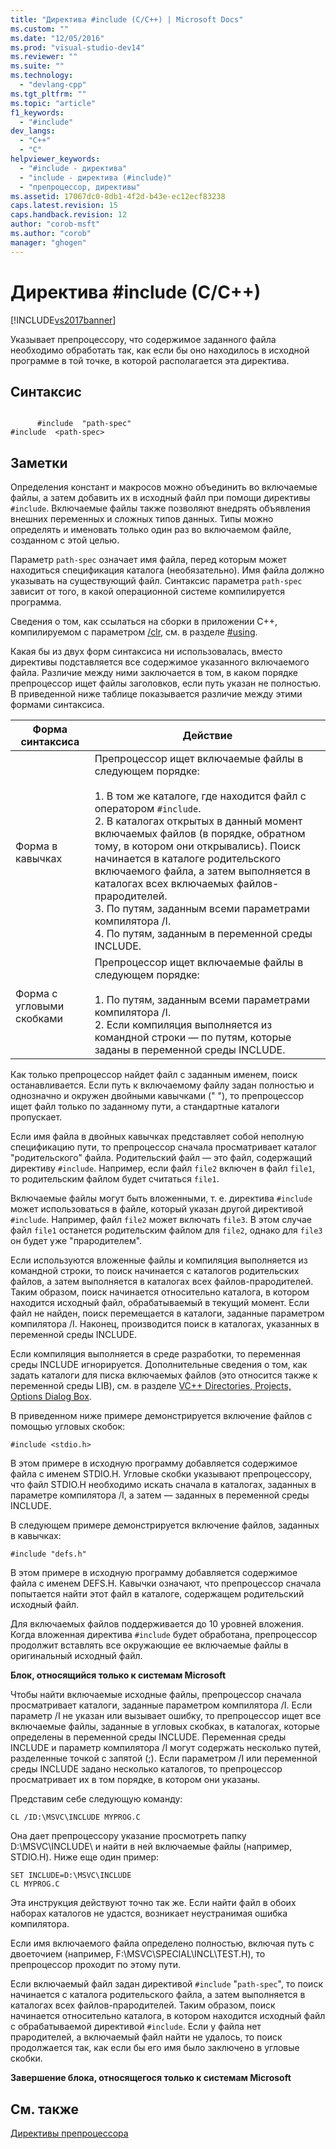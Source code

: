 ```yaml
---
title: "Директива #include (C/C++) | Microsoft Docs"
ms.custom: ""
ms.date: "12/05/2016"
ms.prod: "visual-studio-dev14"
ms.reviewer: ""
ms.suite: ""
ms.technology: 
  - "devlang-cpp"
ms.tgt_pltfrm: ""
ms.topic: "article"
f1_keywords: 
  - "#include"
dev_langs: 
  - "C++"
  - "C"
helpviewer_keywords: 
  - "#include - директива"
  - "include - директива (#include)"
  - "препроцессор, директивы"
ms.assetid: 17067dc0-8db1-4f2d-b43e-ec12ecf83238
caps.latest.revision: 15
caps.handback.revision: 12
author: "corob-msft"
ms.author: "corob"
manager: "ghogen"
---
```

# Директива #include (C/C++)
[!INCLUDE[vs2017banner](../assembler/inline/includes/vs2017banner.md)]

Указывает препроцессору, что содержимое заданного файла необходимо обработать так, как если бы оно находилось в исходной программе в той точке, в которой располагается эта директива.  
  
## Синтаксис  
  
```  
  
      #include  "path-spec"  
#include  <path-spec>  
```  
  
## Заметки  
 Определения констант и макросов можно объединить во включаемые файлы, а затем добавить их в исходный файл при помощи директивы `#include`.  Включаемые файлы также позволяют внедрять объявления внешних переменных и сложных типов данных.  Типы можно определять и именовать только один раз во включаемом файле, созданном с этой целью.  
  
 Параметр `path-spec` означает имя файла, перед которым может находиться спецификация каталога \(необязательно\).  Имя файла должно указывать на существующий файл.  Синтаксис параметра `path-spec` зависит от того, в какой операционной системе компилируется программа.  
  
 Сведения о том, как ссылаться на сборки в приложении С\+\+, компилируемом с параметром [\/clr](../build/reference/clr-common-language-runtime-compilation.md), см. в разделе [\#using](../preprocessor/hash-using-directive-cpp.md).  
  
 Какая бы из двух форм синтаксиса ни использовалась, вместо директивы подставляется все содержимое указанного включаемого файла.  Различие между ними заключается в том, в каком порядке препроцессор ищет файлы заголовков, если путь указан не полностью.  В приведенной ниже таблице показывается различие между этими формами синтаксиса.  
  
|Форма синтаксиса|Действие|  
|----------------------|--------------|  
|Форма в кавычках|Препроцессор ищет включаемые файлы в следующем порядке:<br /><br /> 1.  В том же каталоге, где находится файл с оператором `#include`.<br />2.  В каталогах открытых в данный момент включаемых файлов \(в порядке, обратном тому, в котором они открывались\).  Поиск начинается в каталоге родительского включаемого файла, а затем выполняется в каталогах всех включаемых файлов\-прародителей.<br />3.  По путям, заданным всеми параметрами компилятора \/I.<br />4.  По путям, заданным в переменной среды INCLUDE.|  
|Форма с угловыми скобками|Препроцессор ищет включаемые файлы в следующем порядке:<br /><br /> 1.  По путям, заданным всеми параметрами компилятора \/I.<br />2.  Если компиляция выполняется из командной строки — по путям, которые заданы в переменной среды INCLUDE.|  
  
 Как только препроцессор найдет файл с заданным именем, поиск останавливается.  Если путь к включаемому файлу задан полностью и однозначно и окружен двойными кавычками \(" "\), то препроцессор ищет файл только по заданному пути, а стандартные каталоги пропускает.  
  
 Если имя файла в двойных кавычках представляет собой неполную спецификацию пути, то препроцессор сначала просматривает каталог "родительского" файла.  Родительский файл — это файл, содержащий директиву `#include`.  Например, если файл `file2` включен в файл `file1`, то родительским файлом будет считаться `file1`.  
  
 Включаемые файлы могут быть вложенными, т. е. директива `#include` может использоваться в файле, который указан другой директивой `#include`.  Например, файл `file2` может включать `file3`.  В этом случае файл `file1` останется родительским файлом для `file2`, однако для `file3` он будет уже "прародителем".  
  
 Если используются вложенные файлы и компиляция выполняется из командной строки, то поиск начинается с каталогов родительских файлов, а затем выполняется в каталогах всех файлов\-прародителей.  Таким образом, поиск начинается относительно каталога, в котором находится исходный файл, обрабатываемый в текущий момент.  Если файл не найден, поиск перемещается в каталоги, заданные параметром компилятора \/I.  Наконец, производится поиск в каталогах, указанных в переменной среды INCLUDE.  
  
 Если компиляция выполняется в среде разработки, то переменная среды INCLUDE игнорируется.  Дополнительные сведения о том, как задать каталоги для писка включаемых файлов \(это относится также к переменной среды LIB\), см. в разделе [VC\+\+ Directories, Projects, Options Dialog Box](http://msdn.microsoft.com/ru-ru/e027448b-c811-4c3d-8531-4325ad3f6e02).  
  
 В приведенном ниже примере демонстрируется включение файлов с помощью угловых скобок:  
  
```  
#include <stdio.h>  
```  
  
 В этом примере в исходную программу добавляется содержимое файла с именем STDIO.H.  Угловые скобки указывают препроцессору, что файл STDIO.H необходимо искать сначала в каталогах, заданных в параметре компилятора \/I, а затем — заданных в переменной среды INCLUDE.  
  
 В следующем примере демонстрируется включение файлов, заданных в кавычках:  
  
```  
#include "defs.h"  
```  
  
 В этом примере в исходную программу добавляется содержимое файла с именем DEFS.H.  Кавычки означают, что препроцессор сначала попытается найти этот файл в каталоге, содержащем родительский исходный файл.  
  
 Для включаемых файлов поддерживается до 10 уровней вложения.  Когда вложенная директива `#include` будет обработана, препроцессор продолжит вставлять все окружающие ее включаемые файлы в оригинальный исходный файл.  
  
 **Блок, относящийся только к системам Microsoft**  
  
 Чтобы найти включаемые исходные файлы, препроцессор сначала просматривает каталоги, заданные параметром компилятора \/I.  Если параметр \/I не указан или вызывает ошибку, то препроцессор ищет все включаемые файлы, заданные в угловых скобках, в каталогах, которые определены в переменной среды INCLUDE.  Переменная среды INCLUDE и параметр компилятора \/I могут содержать несколько путей, разделенные точкой с запятой \(;\).  Если параметром \/I или переменной среды INCLUDE задано несколько каталогов, то препроцессор просматривает их в том порядке, в котором они указаны.  
  
 Представим себе следующую команду:  
  
```  
CL /ID:\MSVC\INCLUDE MYPROG.C  
```  
  
 Она дает препроцессору указание просмотреть папку D:\\MSVC\\INCLUDE\\ и найти в ней включаемые файлы \(например, STDIO.H\).  Ниже еще один пример:  
  
```  
SET INCLUDE=D:\MSVC\INCLUDE  
CL MYPROG.C  
```  
  
 Эта инструкция действуют точно так же.  Если найти файл в обоих наборах каталогов не удастся, возникает неустранимая ошибка компилятора.  
  
 Если имя включаемого файла определено полностью, включая путь с двоеточием \(например, F:\\MSVC\\SPECIAL\\INCL\\TEST.H\), то препроцессор проходит по этому пути.  
  
 Если включаемый файл задан директивой `#include` "`path-spec`", то поиск начинается с каталога родительского файла, а затем выполняется в каталогах всех файлов\-прародителей.  Таким образом, поиск начинается относительно каталога, в котором находится исходный файл с обрабатываемой директивой `#include`.  Если у файла нет прародителей, а включаемый файл найти не удалось, то поиск продолжается так, как если бы его имя было заключено в угловые скобки.  
  
 **Завершение блока, относящегося только к системам Microsoft**  
  
## См. также  
 [Директивы препроцессора](../preprocessor/preprocessor-directives.md)